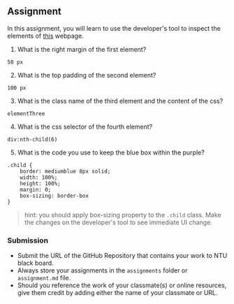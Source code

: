 ## Assignment

In this assignment, you will learn to use the developer's tool to inspect the elements of [this](https://nznznh.csb.app/) webpage.

1. What is the right margin of the first element? 
```
50 px
```

2. What is the top padding of the second element?
```
100 px
```

3. What is the class name of the third element and the content of the css?
```
elementThree
```

4. What is the css selector of the fourth element?
```
div:nth-child(6)
```

5. What is the code you use to keep the blue box within the purple?
```
.child {
    border: mediumblue 8px solid;
    width: 100%;
    height: 100%;
    margin: 0;
    box-sizing: border-box
}
```

> hint: you should apply box-sizing property to the `.child` class. Make the changes on the developer's tool to see immediate UI change.



### Submission 

- Submit the URL of the GitHub Repository that contains your work to NTU black board.
- Always store your assignments in the `assignments` folder or `assignment.md` file.
- Should you reference the work of your classmate(s) or online resources, give them credit by adding either the name of your classmate or URL. 